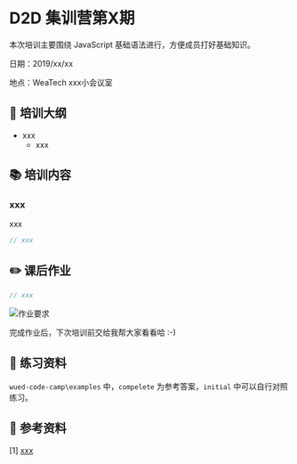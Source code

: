 # D2D 集训营第X期

本次培训主要围绕 JavaScript 基础语法进行，方便成员打好基础知识。

日期：2019/xx/xx

地点：WeaTech xxx小会议室

## 🥇 培训大纲

- xxx
  - xxx

## 📚 培训内容

### xxx

xxx

```js
// xxx
```

## ✏️ 课后作业

```js
// xxx
```

![作业要求](xxx)

完成作业后，下次培训前交给我帮大家看看哈 :-)

## 💯 练习资料

`wued-code-camp\examples` 中，`compelete` 为参考答案，`initial` 中可以自行对照练习。

## 📑 参考资料

[1] [xxx](xxx)
